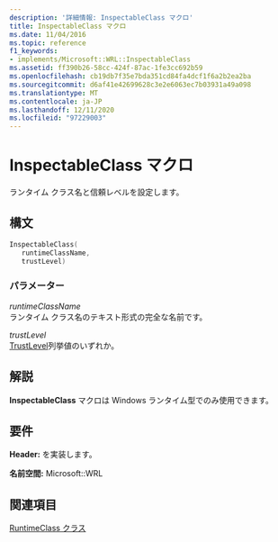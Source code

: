 ```yaml
---
description: '詳細情報: InspectableClass マクロ'
title: InspectableClass マクロ
ms.date: 11/04/2016
ms.topic: reference
f1_keywords:
- implements/Microsoft::WRL::InspectableClass
ms.assetid: ff390b26-58cc-424f-87ac-1fe3cc692b59
ms.openlocfilehash: cb19db7f35e7bda351cd84fa4dcf1f6a2b2ea2ba
ms.sourcegitcommit: d6af41e42699628c3e2e6063ec7b03931a49a098
ms.translationtype: MT
ms.contentlocale: ja-JP
ms.lasthandoff: 12/11/2020
ms.locfileid: "97229003"
---
```

# <a name="inspectableclass-macro"></a>InspectableClass マクロ

ランタイム クラス名と信頼レベルを設定します。

## <a name="syntax"></a>構文

```cpp
InspectableClass(
   runtimeClassName,
   trustLevel)
```

### <a name="parameters"></a>パラメーター

*runtimeClassName*<br/>
ランタイム クラス名のテキスト形式の完全な名前です。

*trustLevel*<br/>
[TrustLevel](/windows/win32/api/inspectable/ne-inspectable-trustlevel)列挙値のいずれか。

## <a name="remarks"></a>解説

**InspectableClass** マクロは Windows ランタイム型でのみ使用できます。

## <a name="requirements"></a>要件

**Header:** を実装します。

**名前空間:** Microsoft::WRL

## <a name="see-also"></a>関連項目

[RuntimeClass クラス](runtimeclass-class.md)
